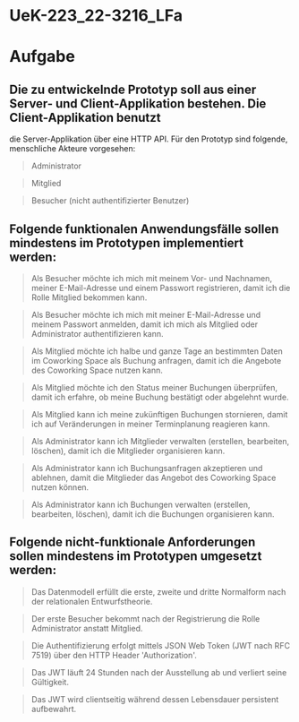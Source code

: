 # UeK-223_22-3216_LFa

# Aufgabe

## Die zu entwickelnde Prototyp soll aus einer Server- und Client-Applikation bestehen. Die Client-Applikation benutzt
die Server-Applikation über eine HTTP API. Für den Prototyp sind folgende, menschliche Akteure vorgesehen:

> Administrator

> Mitglied

> Besucher (nicht authentifizierter Benutzer)

## Folgende funktionalen Anwendungsfälle sollen mindestens im Prototypen implementiert werden:

> Als Besucher möchte ich mich mit meinem Vor- und Nachnamen, meiner E-Mail-Adresse und einem Passwort
registrieren, damit ich die Rolle Mitglied bekommen kann.

> Als Besucher möchte ich mich mit meiner E-Mail-Adresse und meinem Passwort anmelden, damit ich mich als
Mitglied oder Administrator authentifizieren kann.

> Als Mitglied möchte ich halbe und ganze Tage an bestimmten Daten im Coworking Space als Buchung anfragen,
damit ich die Angebote des Coworking Space nutzen kann.

> Als Mitglied möchte ich den Status meiner Buchungen überprüfen, damit ich erfahre, ob meine Buchung
bestätigt oder abgelehnt wurde.

> Als Mitglied kann ich meine zukünftigen Buchungen stornieren, damit ich auf Veränderungen in meiner
Terminplanung reagieren kann.

> Als Administrator kann ich Mitglieder verwalten (erstellen, bearbeiten, löschen), damit ich die Mitglieder
organisieren kann.

> Als Administrator kann ich Buchungsanfragen akzeptieren und ablehnen, damit die Mitglieder das Angebot des
Coworking Space nutzen können.

> Als Administrator kann ich Buchungen verwalten (erstellen, bearbeiten, löschen), damit ich die Buchungen
organisieren kann.

## Folgende nicht-funktionale Anforderungen sollen mindestens im Prototypen umgesetzt werden:

> Das Datenmodell erfüllt die erste, zweite und dritte Normalform nach der relationalen Entwurfstheorie.

> Der erste Besucher bekommt nach der Registrierung die Rolle Administrator anstatt Mitglied.

> Die Authentifizierung erfolgt mittels JSON Web Token (JWT nach RFC 7519) über den HTTP Header
'Authorization'.

> Das JWT läuft 24 Stunden nach der Ausstellung ab und verliert seine Gültigkeit.

> Das JWT wird clientseitig während dessen Lebensdauer persistent aufbewahrt.
